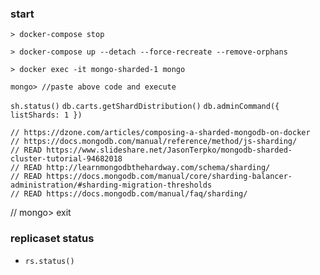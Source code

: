 ### start

`> docker-compose stop`

`> docker-compose up --detach --force-recreate --remove-orphans`

`> docker exec -it mongo-sharded-1 mongo`

`mongo> //paste above code and execute`

`sh.status()`
`db.carts.getShardDistribution()`
`db.adminCommand({ listShards: 1 })`

```
// https://dzone.com/articles/composing-a-sharded-mongodb-on-docker
// https://docs.mongodb.com/manual/reference/method/js-sharding/
// READ https://www.slideshare.net/JasonTerpko/mongodb-sharded-cluster-tutorial-94682018
// READ http://learnmongodbthehardway.com/schema/sharding/
// READ https://docs.mongodb.com/manual/core/sharding-balancer-administration/#sharding-migration-thresholds
// READ https://docs.mongodb.com/manual/faq/sharding/
```

// mongo> exit

### replicaset status

* `rs.status()`

